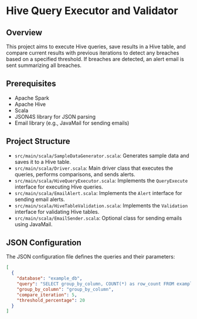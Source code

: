 # Hive Query Executor and Validator

## Overview

This project aims to execute Hive queries, save results in a Hive table, and compare current results with previous iterations to detect any breaches based on a specified threshold. If breaches are detected, an alert email is sent summarizing all breaches.

## Prerequisites

- Apache Spark
- Apache Hive
- Scala
- JSON4S library for JSON parsing
- Email library (e.g., JavaMail for sending emails)

## Project Structure

- `src/main/scala/SampleDataGenerator.scala`: Generates sample data and saves it to a Hive table.
- `src/main/scala/Driver.scala`: Main driver class that executes the queries, performs comparisons, and sends alerts.
- `src/main/scala/HiveQueryExecutor.scala`: Implements the `QueryExecute` interface for executing Hive queries.
- `src/main/scala/EmailAlert.scala`: Implements the `Alert` interface for sending email alerts.
- `src/main/scala/HiveTableValidation.scala`: Implements the `Validation` interface for validating Hive tables.
- `src/main/scala/EmailSender.scala`: Optional class for sending emails using JavaMail.

## JSON Configuration

The JSON configuration file defines the queries and their parameters:

```json
[
  {
    "database": "example_db",
    "query": "SELECT group_by_column, COUNT(*) as row_count FROM example_db.results WHERE date = '2024-07-12' GROUP BY group_by_column",
    "group_by_column": "group_by_column",
    "compare_iteration": 5,
    "threshold_percentage": 20
  }
]

